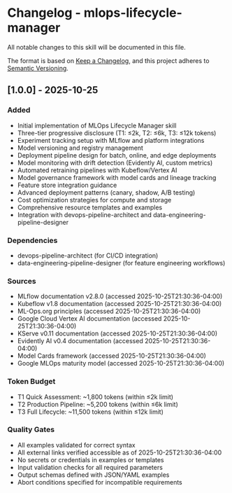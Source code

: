 # Changelog - mlops-lifecycle-manager

All notable changes to this skill will be documented in this file.

The format is based on [Keep a Changelog](https://keepachangelog.com/en/1.0.0/),
and this project adheres to [Semantic Versioning](https://semver.org/spec/v2.0.0.html).

## [1.0.0] - 2025-10-25

### Added
- Initial implementation of MLOps Lifecycle Manager skill
- Three-tier progressive disclosure (T1: ≤2k, T2: ≤6k, T3: ≤12k tokens)
- Experiment tracking setup with MLflow and platform integrations
- Model versioning and registry management
- Deployment pipeline design for batch, online, and edge deployments
- Model monitoring with drift detection (Evidently AI, custom metrics)
- Automated retraining pipelines with Kubeflow/Vertex AI
- Model governance framework with model cards and lineage tracking
- Feature store integration guidance
- Advanced deployment patterns (canary, shadow, A/B testing)
- Cost optimization strategies for compute and storage
- Comprehensive resource templates and examples
- Integration with devops-pipeline-architect and data-engineering-pipeline-designer

### Dependencies
- devops-pipeline-architect (for CI/CD integration)
- data-engineering-pipeline-designer (for feature engineering workflows)

### Sources
- MLflow documentation v2.8.0 (accessed 2025-10-25T21:30:36-04:00)
- Kubeflow v1.8 documentation (accessed 2025-10-25T21:30:36-04:00)
- ML-Ops.org principles (accessed 2025-10-25T21:30:36-04:00)
- Google Cloud Vertex AI documentation (accessed 2025-10-25T21:30:36-04:00)
- KServe v0.11 documentation (accessed 2025-10-25T21:30:36-04:00)
- Evidently AI v0.4 documentation (accessed 2025-10-25T21:30:36-04:00)
- Model Cards framework (accessed 2025-10-25T21:30:36-04:00)
- Google MLOps maturity model (accessed 2025-10-25T21:30:36-04:00)

### Token Budget
- T1 Quick Assessment: ~1,800 tokens (within ≤2k limit)
- T2 Production Pipeline: ~5,200 tokens (within ≤6k limit)
- T3 Full Lifecycle: ~11,500 tokens (within ≤12k limit)

### Quality Gates
- All examples validated for correct syntax
- All external links verified accessible as of 2025-10-25T21:30:36-04:00
- No secrets or credentials in examples or templates
- Input validation checks for all required parameters
- Output schemas defined with JSON/YAML examples
- Abort conditions specified for incompatible requirements
